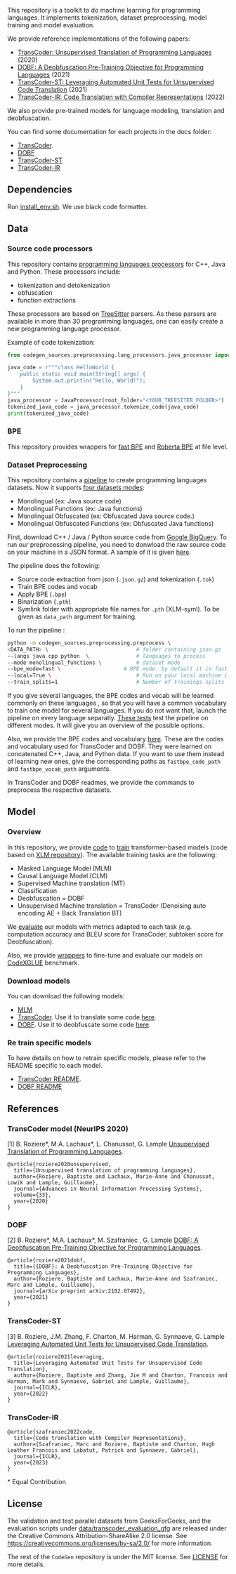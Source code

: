This repository is a toolkit to do machine learning for programming languages. It implements tokenization, dataset preprocessing, model training and model evaluation.

We provide reference implementations of the following papers:
- [TransCoder: Unsupervised Translation of Programming Languages](https://arxiv.org/pdf/2006.03511.pdf) (2020)
- [DOBF: A Deobfuscation Pre-Training Objective for Programming Languages](https://arxiv.org/pdf/2102.07492.pdf) (2021)
- [TransCoder-ST: Leveraging Automated Unit Tests for Unsupervised Code Translation](https://arxiv.org/pdf/2110.06773.pdf) (2021)
- [TransCoder-IR: Code Translation with Compiler Representations](https://arxiv.org/pdf/2207.03578.pdf) (2022)

We also provide pre-trained models for language modeling, translation and deobfuscation.

You can find some documentation for each projects in the docs folder:
- [TransCoder](docs/transcoder.md).
- [DOBF](docs/dobf.md)
- [TransCoder-ST](docs/TransCoder-ST.md)
- [TransCoder-IR](docs/TransCoder-IR.md)


## Dependencies
Run [install_env.sh](install_env.sh).
We use black code formatter.

## Data
### Source code processors

This repository contains [programming languages processors](codegen_sources/preprocessing/lang_processors/lang_processor.py) for C++, Java and Python. These processors include:
 - tokenization and detokenization
 - obfuscation
 - function extractions 
 
 These processors are based on [TreeSitter](https://tree-sitter.github.io/tree-sitter/) parsers. As these parsers are available in more than 30 programming languages, one can easily create a new programming language processor.

Example of code tokenization:

```python
from codegen_sources.preprocessing.lang_processors.java_processor import JavaProcessor

java_code = r"""class HelloWorld {
    public static void main(String[] args) {
        System.out.println("Hello, World!"); 
    }
}"""
java_processor = JavaProcessor(root_folder="<YOUR_TREESITER_FOLDER>")
tokenized_java_code = java_processor.tokenize_code(java_code)
print(tokenized_java_code)
```

### BPE
This repository provides wrappers for [fast BPE](codegen_sources/preprocessing/bpe_modes/fast_bpe_mode.py) and [Roberta BPE](codegen_sources/preprocessing/bpe_modes/roberta_bpe_mode.py) at file level.

### Dataset Preprocessing

This repository contains a [pipeline](codegen_sources/preprocessing/preprocess.py) to create programming languages datasets. Now it supports [four datasets modes](codegen_sources/preprocessing/dataset_modes):
- Monolingual (ex: Java source code) 
- Monolingual Functions (ex: Java functions) 
- Monolingual Obfuscated (ex: Obfuscated Java source code.)
- Monolingual Obfuscated Functions (ex: Obfuscated Java functions)

First, download C++ / Java / Python source code from [Google BigQuery](https://cloud.google.com/blog/products/gcp/github-on-bigquery-analyze-all-the-open-source-code). To run our preprocessing pipeline, you need to donwload the raw source code on your machine in a JSON format. A sample of it is given [here](data/test_dataset).

The pipeline does the following:
- Source code extraction from json (`.json.gz`) and tokenization (`.tok`)
- Train BPE codes and vocab 
- Apply BPE (`.bpe`)
- Binarization (`.pth`)
- Symlink folder with appropriate file names for `.pth` (XLM-syml). To be given as `data_path` argument for training.

To run the pipeline : 

```bash
python -m codegen_sources.preprocessing.preprocess \
<DATA_PATH> \                            # folder containing json.gz
--langs java cpp python  \               # languages to process
--mode monolingual_functions \           # dataset mode
--bpe_mode=fast \                    # BPE mode. by default it is fast. can be roberta
--local=True \                           # Run on your local machine if True. If False run on a cluster (requires submitit setup)
--train_splits=1                         # Number of trainings splits
```
If you give several languages, the BPE codes and vocab will be learned commonly on these languages , so that you will have a common vocabulary to train one model for several languages. If you do not want that, launch the pipeline on every language separatly. [These tests](codegen_sources/preprocessing/tests/pipeline/test_pipeline.py) test the pipeline on different modes. It will give you an overview of the possible options. 

Also, we provide the BPE codes and vocabulary [here](data/bpe/cpp-java-python). These are the codes and vocabulary used for TransCoder and DOBF. They were learned on concatenated C++, Java, and Python data. If you want to use them instead of learning new ones, give the corresponding paths as ```fastbpe_code_path``` and ```fastbpe_vocab_path``` arguments.

In TransCoder and DOBF readmes, we provide the commands to preprocess the respective datasets.


## Model

### Overview
In this repository, we provide [code](codegen_sources/model) to [train](codegen_sources/model/train.py) transformer-based models (code based on [XLM repository](https://github.com/facebookresearch/XLM)). The available training tasks are the following:
- Masked Language Model (MLM)
- Causal Language Model (CLM)
- Supervised Machine translation (MT)
- Classification
- Deobfuscation = DOBF 
- Unsupervised Machine translation = TransCoder (Denoising auto encoding AE + Back Translation BT) 

We [evaluate](codegen_sources/model/src/evaluation/evaluator.py) our models with metrics adapted to each task (e.g. computation accuracy and BLEU score for TransCoder, subtoken score for Deobfuscation).

Also, we provide [wrappers](codegen_sources/wrappers) to fine-tune and evaluate our models on [CodeXGLUE](https://arxiv.org/pdf/2102.04664.pdf) benchmark.


### Download models
You can download the following models:
- [MLM](docs/dobf.md#pre-trained-models)
- [TransCoder](docs/transcoder.md#pre-trained-models). Use it to translate some code [here](codegen_sources/model/translate.py).
- [DOBF](docs/dobf.md#pre-trained-models). Use it to deobfuscate some code [here](codegen_sources/model/deobfuscate.py).

### Re train specific models

To have details on how to retrain specific models, please refer to the README specific to each model.
- [TransCoder README](docs/transcoder.md).
- [DOBF README](docs/dobf.md)

## References

### TransCoder model (NeurIPS 2020)

[1] B. Roziere*, M.A. Lachaux*, L. Chanussot, G. Lample [Unsupervised Translation of Programming Languages](https://research.fb.com/wp-content/uploads/2020/11/Unsupervised-Translation-of-Programming-Languages.pdf).

```
@article{roziere2020unsupervised,
  title={Unsupervised translation of programming languages},
  author={Roziere, Baptiste and Lachaux, Marie-Anne and Chanussot, Lowik and Lample, Guillaume},
  journal={Advances in Neural Information Processing Systems},
  volume={33},
  year={2020}
}
```

### DOBF

[2] B. Roziere*, M.A. Lachaux*, M. Szafraniec , G. Lample [DOBF: A Deobfuscation Pre-Training Objective for Programming Languages](https://arxiv.org/abs/2102.07492).

```
@article{roziere2021dobf,
  title={{DOBF}: A Deobfuscation Pre-Training Objective for Programming Languages},
  author={Roziere, Baptiste and Lachaux, Marie-Anne and Szafraniec, Marc and Lample, Guillaume},
  journal={arXiv preprint arXiv:2102.07492},
  year={2021}
}
```

### TransCoder-ST
[3] B. Roziere, J.M. Zhang, F. Charton, M. Harman, G. Synnaeve, G. Lample [Leveraging Automated Unit Tests for Unsupervised Code Translation](https://arxiv.org/pdf/2110.06773.pdf).

```
@article{roziere2021leveraging,
  title={Leveraging Automated Unit Tests for Unsupervised Code Translation},
  author={Roziere, Baptiste and Zhang, Jie M and Charton, Francois and Harman, Mark and Synnaeve, Gabriel and Lample, Guillaume},
  journal={ICLR},
  year={2022}
}
```

### TransCoder-IR
```
@article{szafraniec2022code,
  title={Code translation with Compiler Representations},
  author={Szafraniec, Marc and Roziere, Baptiste and Charton, Hugh Leather Francois and Labatut, Patrick and Synnaeve, Gabriel},
  journal={ICLR},
  year={2023}
}
```

\* Equal Contribution

## License
The validation and test parallel datasets from GeeksForGeeks, and the evaluation scripts under [data/transcoder_evaluation_gfg](data/transcoder_evaluation_gfg) are released under the Creative Commons Attribution-ShareAlike 2.0 license. See https://creativecommons.org/licenses/by-sa/2.0/ for more information.

The rest of the `CodeGen` repository is under the MIT license. See [LICENSE](LICENSE) for more details.
